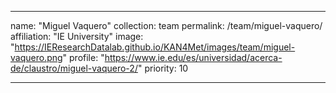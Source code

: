 ---

name: "Miguel Vaquero"
collection: team
permalink: /team/miguel-vaquero/
affiliation: "IE University"
image: "https://IEResearchDatalab.github.io/KAN4Met/images/team/miguel-vaquero.png"
profile: "https://www.ie.edu/es/universidad/acerca-de/claustro/miguel-vaquero-2/"
priority: 10

---